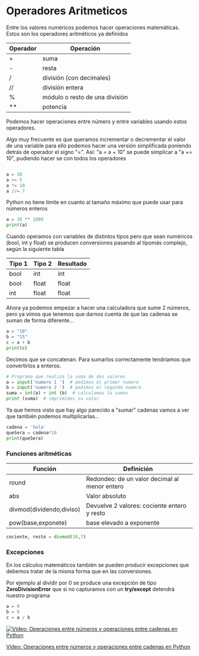 # Operadores Aritmeticos

Entre los valores numéricos podemos hacer operaciones matemáticas. Estos son los operadores aritméticos ya definidos

|Operador|Operación|
|---|---
|+| suma
|-|resta
|/|división (con decimales)
|//|división entera
|%|módulo o resto de una división
|**|potencia

Podemos hacer operaciones entre número y entre variables usando estos operadores.

Algo muy frecuente es que queramos incrementar o decrementar el valor de una variable para ello podemos hacer una versión simplificada poniendo detrás de operador el signo "=". Así: "a = a + 10" se puede simplicar a "a += 10", pudiendo hacer se con todos los operadores

```python

a = 10
a += 5
a *= 10
a //= 7

```

Python no tiene límite en cuanto al tamaño máximo que puede usar para números enteros

```python
a = 10 ** 1000
print(a)
```

Cuando operamos con variables de distintos tipos pero que sean numéricos (bool, int y float) se producen conversiones pasando al tipomás complejo, según la siguiente tabla

Tipo 1 | Tipo 2 | Resultado
---|---|---
bool|int|int
bool|float|float
int|float|float

Ahora ya podemos empezar a hacer una calculadora que sume 2 números, pero ya vimos que tenemos que darnos cuenta de que las cadenas se suman de forma diferente...


```python
a = "10"
b = "15"
c = a + b
print(c)

```

Decimos que se concatenan. Para sumarlos correctamente tendríamos que convertirlos a enteros.


```python
# Programa que realiza la suma de dos valores
a = input('numero 1 ')  # pedimos el primer numero
b = input('numero 2 ')  # pedimos el segundo numero
suma = int(a) + int (b)  # calculamos la sumas
print (suma)  # imprimimos su valor
```

Ya que hemos visto que hay algo parecido a "sumar" cadenas vamos a ver que también podemos multiplicarlas...


```python
cadena = 'hola'
queSera = cadena*10
print(queSera)
```


### Funciones aritméticas

Función|Definición
---|---
round | Redondeo: de un valor decimal al menor entero
abs | Valor absoluto
divmod(dividendo,diviso) | Devuelve 2 valores: cociente entero y resto
pow(base,exponete)| base elevado a exponente

```python
cociente, resto = divmod(10,7)
```

### Excepciones

En los cálculos matemáticos también se pueden producir excepciones que debemos tratar de la misma forma que en las conversiones. 

Por ejemplo al dividir por 0 se produce una excepción de tipo **ZeroDivisionError** que si no capturamos con un **try/except** detendrá nuestro programa

```python
a = 0
b = 0
c = a / b
```

[![Vídeo: Operaciones entre números y operaciones entre cadenas en Python](https://img.youtube.com/vi/ShnWWroPBhM/0.jpg)](https://youtu.be/ShnWWroPBhM)

[Vídeo: Operaciones entre números y operaciones entre cadenas en Python](https://youtu.be/ShnWWroPBhM)


